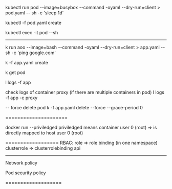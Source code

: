kubectl run pod --image=busybox --command -oyaml --dry-run=client > pod.yaml -- sh -c 'sleep 1d'

kubectl -f pod.yaml create

kubectl exec -it pod --sh

----
k run aoo --image=bash --command -oyaml --dry-run=client > app.yaml -- sh -c 'ping google.com'

k -f app.yaml create

k get pod

l logs -f app

check logs of container proxy (if there are multiple containers in pod)
l logs -f app -c proxy

--
force delete pod
k -f app.yaml delete --force --grace-period 0


=====================

docker run --priviledged
priviledged means container user 0 (root) => is directly mapped to host user 0 (root)


==================
RBAC:
role => role binding   (in one namespace)
clusterrole => clusterrolebinding
  api
  
-----

Network policy

Pod security policy

===================

